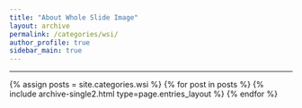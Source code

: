 ```yaml
---
title: "About Whole Slide Image"
layout: archive
permalink: /categories/wsi/
author_profile: true
sidebar_main: true
---
```


<!-- 공백이 포함되어 있는 카테고리 이름의 경우 site.categories['a-b-c'] 이런식으로! -->

***

{% assign posts = site.categories.wsi %}
{% for post in posts %} {% include archive-single2.html type=page.entries_layout %} {% endfor %}
